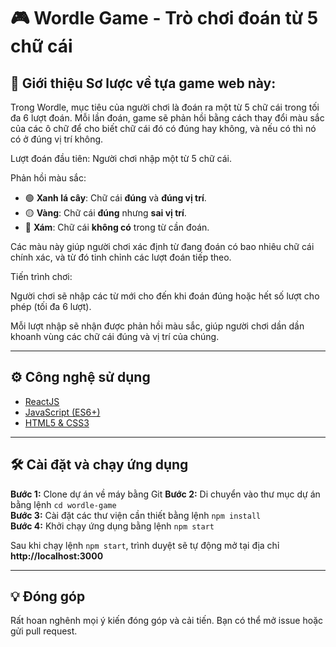 # 🎮 Wordle Game - Trò chơi đoán từ 5 chữ cái
## 🧩 Giới thiệu Sơ lược về tựa game web này:
Trong Wordle, mục tiêu của người chơi là đoán ra một từ 5 chữ cái trong tối đa 6 lượt đoán. Mỗi lần đoán, game sẽ phản hồi bằng cách thay đổi màu sắc của các ô chữ để cho biết chữ cái đó có đúng hay không, và nếu có thì nó có ở đúng vị trí không.

Lượt đoán đầu tiên: Người chơi nhập một từ 5 chữ cái.

Phản hồi màu sắc:

- 🟢 **Xanh lá cây**: Chữ cái **đúng** và **đúng vị trí**.
- 🟡 **Vàng**: Chữ cái **đúng** nhưng **sai vị trí**.
- 🩶 **Xám**: Chữ cái **không có** trong từ cần đoán.

Các màu này giúp người chơi xác định từ đang đoán có bao nhiêu chữ cái chính xác, và từ đó tinh chỉnh các lượt đoán tiếp theo.

Tiến trình chơi:

Người chơi sẽ nhập các từ mới cho đến khi đoán đúng hoặc hết số lượt cho phép (tối đa 6 lượt).

Mỗi lượt nhập sẽ nhận được phản hồi màu sắc, giúp người chơi dần dần khoanh vùng các chữ cái đúng và vị trí của chúng.

---

## ⚙️ Công nghệ sử dụng
- [ReactJS](https://reactjs.org/)
- [JavaScript (ES6+)](https://developer.mozilla.org/en-US/docs/Web/JavaScript)
- [HTML5 & CSS3](https://developer.mozilla.org/en-US/docs/Web)

---

## 🛠️ Cài đặt và chạy ứng dụng

**Bước 1:** Clone dự án về máy bằng Git
**Bước 2:** Di chuyển vào thư mục dự án bằng lệnh `cd wordle-game`  
**Bước 3:** Cài đặt các thư viện cần thiết bằng lệnh `npm install`  
**Bước 4:** Khởi chạy ứng dụng bằng lệnh `npm start`

Sau khi chạy lệnh `npm start`, trình duyệt sẽ tự động mở tại địa chỉ **http://localhost:3000**

---

## 💡 Đóng góp

Rất hoan nghênh mọi ý kiến đóng góp và cải tiến. Bạn có thể mở issue hoặc gửi pull request.

